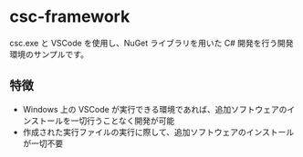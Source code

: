 # csc-framework

csc.exe と VSCode を使用し、NuGet ライブラリを用いた C# 開発を行う開発環境のサンプルです。

## 特徴

+ Windows 上の VSCode が実行できる環境であれば、追加ソフトウェアのインストールを一切行うことなく開発が可能
+ 作成された実行ファイルの実行に際して、追加ソフトウェアのインストールが一切不要
